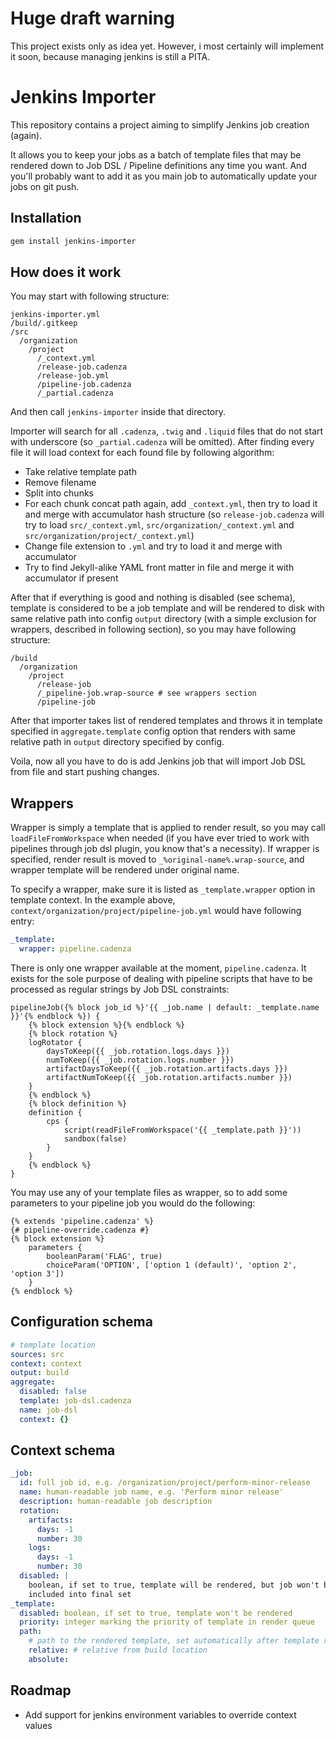 # Huge draft warning

This project exists only as idea yet. However, i most certainly will 
implement it soon, because managing jenkins is still a PITA.

# Jenkins Importer

This repository contains a project aiming to simplify Jenkins job 
creation (again).

It allows you to keep your jobs as a batch of template files that may 
be rendered down to Job DSL / Pipeline definitions any time you want.
And you'll probably want to add it as you main job to automatically
update your jobs on git push.

## Installation

```bash
gem install jenkins-importer
```

## How does it work

You may start with following structure:

```
jenkins-importer.yml
/build/.gitkeep
/src
  /organization
    /project
      /_context.yml
      /release-job.cadenza
      /release-job.yml
      /pipeline-job.cadenza
      /_partial.cadenza
```

And then call `jenkins-importer` inside that directory.

Importer will search for all `.cadenza`, `.twig` and `.liquid` files
that do not start with underscore (so `_partial.cadenza` will be 
omitted). After finding every file it will load context for each found 
file by following algorithm:

- Take relative template path
- Remove filename
- Split into chunks
- For each chunk concat path again, add `_context.yml`, then try to 
load it and merge with accumulator hash structure (so 
`release-job.cadenza` will try to load `src/_context.yml`, 
`src/organization/_context.yml` and 
`src/organization/project/_context.yml`)
- Change file extension to `.yml` and try to load it and merge with 
accumulator
- Try to find Jekyll-alike YAML front matter in file and merge it with
accumulator if present

After that if everything is good and nothing is disabled (see schema),
template is considered to be a job template and will be rendered to 
disk with same relative path into config `output` directory (with a 
simple exclusion for wrappers, described in following section), so you 
may have following structure:

```
/build
  /organization
    /project
      /release-job
      /_pipeline-job.wrap-source # see wrappers section
      /pipeline-job
```

After that importer takes list of rendered templates and throws it in
template specified in `aggregate.template` config option that renders
with same relative path in `output` directory specified by config.

Voila, now all you have to do is add Jenkins job that will import Job 
DSL from file and start pushing changes.

## Wrappers

Wrapper is simply a template that is applied to render result, so you 
may call `loadFileFromWorkspace` when needed (if you have ever tried 
to work with pipelines through job dsl plugin, you know that's a 
necessity). If wrapper is specified, render result is moved to
`_%original-name%.wrap-source`, and wrapper template will be
rendered under original name.

To specify a wrapper, make sure it is listed as `_template.wrapper` 
option in template context. In the example above, 
`context/organization/project/pipeline-job.yml` would have following
entry:

```yaml
_template:
  wrapper: pipeline.cadenza
```

There is only one wrapper available at the moment, `pipeline.cadenza`.
It exists for the sole purpose of dealing with pipeline scripts that 
have to be processed as regular strings by Job DSL constraints:

```twig
pipelineJob({% block job_id %}'{{ _job.name | default: _template.name }}'{% endblock %}) {
    {% block extension %}{% endblock %}
    {% block rotation %}
    logRotator {
        daysToKeep({{ _job.rotation.logs.days }})
        numToKeep({{ _job.rotation.logs.number }})
        artifactDaysToKeep({{ _job.rotation.artifacts.days }})
        artifactNumToKeep({{ _job.rotation.artifacts.number }})
    }
    {% endblock %}
    {% block definition %}
    definition {
        cps {
            script(readFileFromWorkspace('{{ _template.path }}'))
            sandbox(false)
        }
    }
    {% endblock %}
}
```

You may use any of your template files as wrapper, so to add some 
parameters to your pipeline job you would do the following:

```twig
{% extends 'pipeline.cadenza' %}
{# pipeline-override.cadenza #}
{% block extension %}
    parameters {
        booleanParam('FLAG', true)
        choiceParam('OPTION', ['option 1 (default)', 'option 2', 'option 3'])
    }
{% endblock %}
```

## Configuration schema

```yaml
# template location
sources: src
context: context
output: build
aggregate:
  disabled: false
  template: job-dsl.cadenza
  name: job-dsl
  context: {}
```

## Context schema

```yaml
_job:
  id: full job id, e.g. /organization/project/perform-minor-release
  name: human-readable job name, e.g. 'Perform minor release'
  description: human-readable job description
  rotation:
    artifacts:
      days: -1
      number: 30
    logs:
      days: -1
      number: 30
  disabled: |
    boolean, if set to true, template will be rendered, but job won't be 
    included into final set
_template:
  disabled: boolean, if set to true, template won't be rendered
  priority: integer marking the priority of template in render queue
  path: 
    # path to the rendered template, set automatically after template render
    relative: # relative from build location
    absolute:
```

## Roadmap

- Add support for jenkins environment variables to override context 
values 